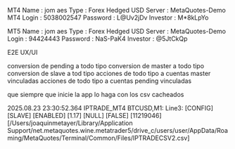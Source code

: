 MT4
Name     : jom aes
Type     : Forex Hedged USD
Server   : MetaQuotes-Demo MT4
Login    : 5038002547
Password : L@Uv2jDv
Investor : M*8kLpYo

MT5
Name     : jom aes
Type     : Forex Hedged USD
Server   : MetaQuotes-Demo
Login    : 94424443
Password : NaS-PaK4
Investor : @5JtCkQp


E2E UX/UI

conversion de pending a todo tipo
conversion de master a todo tipo
conversion de slave a tod tipo
acciones de todo tipo a cuentas master vinculadas
acciones de todo tipo a cuentas pending vinculadas

que siempre que inicie la app lo haga con los csv cacheados


2025.08.23 23:30:52.364	IPTRADE_MT4 BTCUSD,M1: Line3: [CONFIG] [SLAVE] [ENABLED] [1.17] [NULL] [FALSE] [11219046] [/Users/joaquinmetayer/Library/Application Support/net.metaquotes.wine.metatrader5/drive_c/users/user/AppData/Roaming/MetaQuotes/Terminal/Common/Files/IPTRADECSV2.csv]

